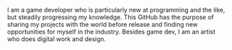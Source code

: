 I am a game developer who is particularly new at programming and the like, but steadily progressing my knowledge. This GitHub has the purpose of sharing my projects with the world before release and finding new opportunities for myself in the industry. Besides game dev, I am an artist who does digital work and design.
